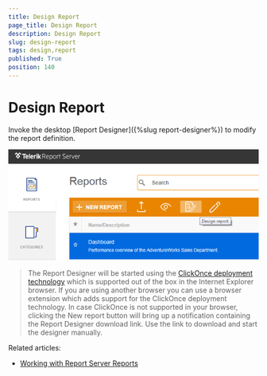 ```yaml
---
title: Design Report
page_title: Design Report
description: Design Report
slug: design-report
tags: design,report
published: True
position: 140
---
```


# Design Report



Invoke the desktop [Report Designer]({%slug report-designer%}) to modify the report definition.

![design report](../../images/report-server-images/reports-management/design-report.png)

>The Report Designer will be started using the [ClickOnce deployment technology](https://msdn.microsoft.com/en-us/library/t71a733d.aspx "ClickOnce Security and Deployment") which is supported out of the box in the Internet Explorer browser. If you are using another browser you can use a browser extension which adds support for the ClickOnce deployment technology. In case ClickOnce is not supported in your browser, clicking the New report button will bring up a notification containing the Report Designer download link. Use the link to download and start the designer manually.

Related articles:  

- [Working with Report Server Reports](https://docs.telerik.com/reporting/standalone-report-designer-working-with-server-reports "Working with Report Server Reports") 

